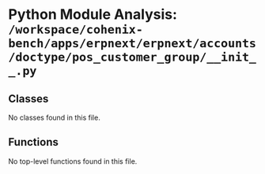 # Python Module Analysis: `/workspace/cohenix-bench/apps/erpnext/erpnext/accounts/doctype/pos_customer_group/__init__.py`

## Classes

No classes found in this file.


## Functions

No top-level functions found in this file.
